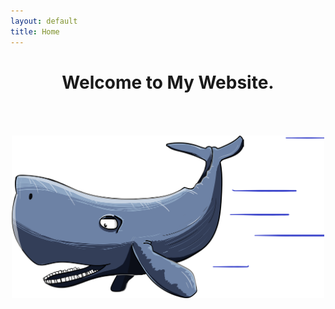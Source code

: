 ```yaml
---
layout: default
title: Home
---
```


<div class="container-main">
	<h1 class="header"> Welcome to My Website. </h1>
	<img src="/assets/images/whale.png" width="500" style="margin-top: 50px;"/>
</div>

<style>
.container-main {
	text-align: center;
}
</style>
